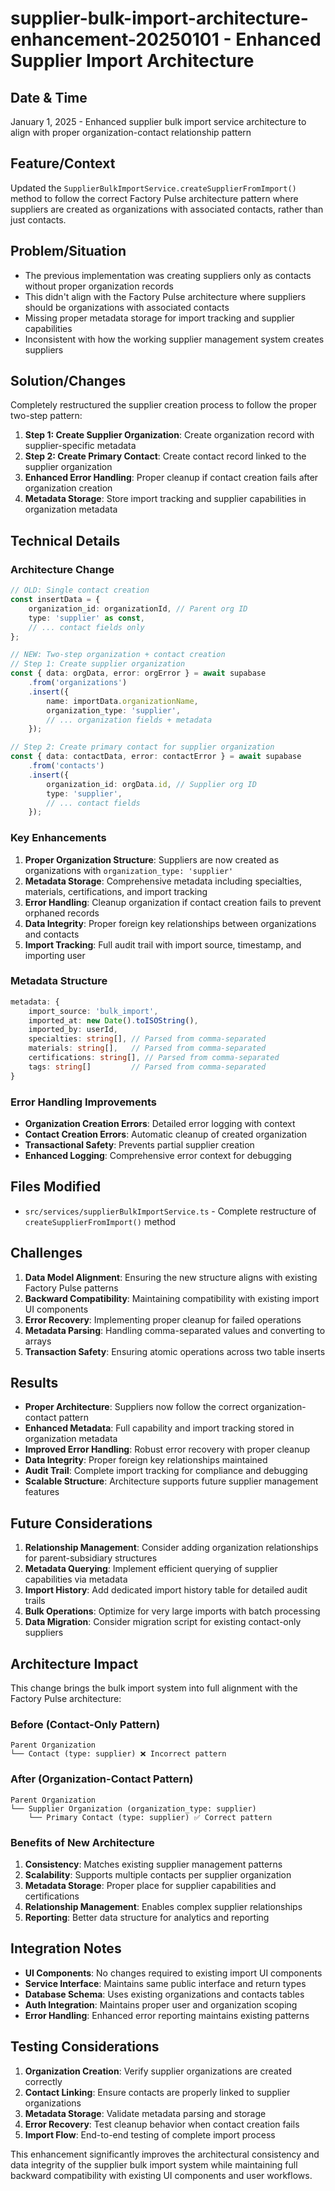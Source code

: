 # supplier-bulk-import-architecture-enhancement-20250101 - Enhanced Supplier Import Architecture

## Date & Time
January 1, 2025 - Enhanced supplier bulk import service architecture to align with proper organization-contact relationship pattern

## Feature/Context
Updated the `SupplierBulkImportService.createSupplierFromImport()` method to follow the correct Factory Pulse architecture pattern where suppliers are created as organizations with associated contacts, rather than just contacts.

## Problem/Situation
- The previous implementation was creating suppliers only as contacts without proper organization records
- This didn't align with the Factory Pulse architecture where suppliers should be organizations with associated contacts
- Missing proper metadata storage for import tracking and supplier capabilities
- Inconsistent with how the working supplier management system creates suppliers

## Solution/Changes
Completely restructured the supplier creation process to follow the proper two-step pattern:

1. **Step 1: Create Supplier Organization**: Create organization record with supplier-specific metadata
2. **Step 2: Create Primary Contact**: Create contact record linked to the supplier organization
3. **Enhanced Error Handling**: Proper cleanup if contact creation fails after organization creation
4. **Metadata Storage**: Store import tracking and supplier capabilities in organization metadata

## Technical Details

### Architecture Change
```typescript
// OLD: Single contact creation
const insertData = {
    organization_id: organizationId, // Parent org ID
    type: 'supplier' as const,
    // ... contact fields only
};

// NEW: Two-step organization + contact creation
// Step 1: Create supplier organization
const { data: orgData, error: orgError } = await supabase
    .from('organizations')
    .insert({
        name: importData.organizationName,
        organization_type: 'supplier',
        // ... organization fields + metadata
    });

// Step 2: Create primary contact for supplier organization
const { data: contactData, error: contactError } = await supabase
    .from('contacts')
    .insert({
        organization_id: orgData.id, // Supplier org ID
        type: 'supplier',
        // ... contact fields
    });
```

### Key Enhancements
1. **Proper Organization Structure**: Suppliers are now created as organizations with `organization_type: 'supplier'`
2. **Metadata Storage**: Comprehensive metadata including specialties, materials, certifications, and import tracking
3. **Error Handling**: Cleanup organization if contact creation fails to prevent orphaned records
4. **Data Integrity**: Proper foreign key relationships between organizations and contacts
5. **Import Tracking**: Full audit trail with import source, timestamp, and importing user

### Metadata Structure
```typescript
metadata: {
    import_source: 'bulk_import',
    imported_at: new Date().toISOString(),
    imported_by: userId,
    specialties: string[], // Parsed from comma-separated
    materials: string[],   // Parsed from comma-separated
    certifications: string[], // Parsed from comma-separated
    tags: string[]         // Parsed from comma-separated
}
```

### Error Handling Improvements
- **Organization Creation Errors**: Detailed error logging with context
- **Contact Creation Errors**: Automatic cleanup of created organization
- **Transactional Safety**: Prevents partial supplier creation
- **Enhanced Logging**: Comprehensive error context for debugging

## Files Modified
- `src/services/supplierBulkImportService.ts` - Complete restructure of `createSupplierFromImport()` method

## Challenges
1. **Data Model Alignment**: Ensuring the new structure aligns with existing Factory Pulse patterns
2. **Backward Compatibility**: Maintaining compatibility with existing import UI components
3. **Error Recovery**: Implementing proper cleanup for failed operations
4. **Metadata Parsing**: Handling comma-separated values and converting to arrays
5. **Transaction Safety**: Ensuring atomic operations across two table inserts

## Results
- **Proper Architecture**: Suppliers now follow the correct organization-contact pattern
- **Enhanced Metadata**: Full capability and import tracking stored in organization metadata
- **Improved Error Handling**: Robust error recovery with proper cleanup
- **Data Integrity**: Proper foreign key relationships maintained
- **Audit Trail**: Complete import tracking for compliance and debugging
- **Scalable Structure**: Architecture supports future supplier management features

## Future Considerations
1. **Relationship Management**: Consider adding organization relationships for parent-subsidiary structures
2. **Metadata Querying**: Implement efficient querying of supplier capabilities via metadata
3. **Import History**: Add dedicated import history table for detailed audit trails
4. **Bulk Operations**: Optimize for very large imports with batch processing
5. **Data Migration**: Consider migration script for existing contact-only suppliers

## Architecture Impact
This change brings the bulk import system into full alignment with the Factory Pulse architecture:

### Before (Contact-Only Pattern)
```
Parent Organization
└── Contact (type: supplier) ❌ Incorrect pattern
```

### After (Organization-Contact Pattern)
```
Parent Organization
└── Supplier Organization (organization_type: supplier)
    └── Primary Contact (type: supplier) ✅ Correct pattern
```

### Benefits of New Architecture
1. **Consistency**: Matches existing supplier management patterns
2. **Scalability**: Supports multiple contacts per supplier organization
3. **Metadata Storage**: Proper place for supplier capabilities and certifications
4. **Relationship Management**: Enables complex supplier relationships
5. **Reporting**: Better data structure for analytics and reporting

## Integration Notes
- **UI Components**: No changes required to existing import UI components
- **Service Interface**: Maintains same public interface and return types
- **Database Schema**: Uses existing organizations and contacts tables
- **Auth Integration**: Maintains proper user and organization scoping
- **Error Handling**: Enhanced error reporting maintains existing patterns

## Testing Considerations
1. **Organization Creation**: Verify supplier organizations are created correctly
2. **Contact Linking**: Ensure contacts are properly linked to supplier organizations
3. **Metadata Storage**: Validate metadata parsing and storage
4. **Error Recovery**: Test cleanup behavior when contact creation fails
5. **Import Flow**: End-to-end testing of complete import process

This enhancement significantly improves the architectural consistency and data integrity of the supplier bulk import system while maintaining full backward compatibility with existing UI components and user workflows.